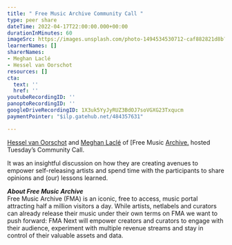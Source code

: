 ```yaml
---
title: " Free Music Archive Community Call "
type: peer share
dateTime: 2022-04-17T22:00:00.000+00:00
durationInMinutes: 60
imageSrc: https://images.unsplash.com/photo-1494534530712-caf882821d8b?ixlib=rb-1.2.1&ixid=MnwxMjA3fDB8MHxwaG90by1wYWdlfHx8fGVufDB8fHx8&auto=format&fit=crop&w=1740&q=80
learnerNames: []
sharerNames:
- Meghan Laclé
- Hessel van Oorschot
resources: []
cta:
  text: ''
  href: ''
youtubeRecordingID: ''
panoptoRecordingID: ''
googleDriveRecordingID: 1X3uk5YyJyRUZ3BdOJ7soVGXG23Txqucm
paymentPointer: "$ilp.gatehub.net/484357631"

---
```

[Hessel van Oorschot](https://community.webmonetization.org/hessel) and [Meghan Laclé](https://community.webmonetization.org/meghan) of \[Free Music [Archive.](https://community.webmonetization.org/freemusicarchive) hosted Tuesday’s Community Call. 

It was an insightful discussion on how they are creating avenues to empower self-releasing artists and spend time with the participants to share opinions and (our) lessons learned. 

**_About Free Music Archive_**  
 Free Music Archive (FMA) is an iconic, free to access, music portal attracting half a million visitors a day. While artists, netlabels and curators can already release their music under their own terms on FMA we want to push forward: FMA Next will empower creators and curators to engage with their audience, experiment with multiple revenue streams and stay in control of their valuable assets and data.